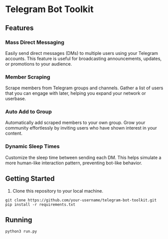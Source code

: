 # Telegram Bot Toolkit
## Features

### Mass Direct Messaging

Easily send direct messages (DMs) to multiple users using your Telegram accounts. This feature is useful for broadcasting announcements, updates, or promotions to your audience.

### Member Scraping

Scrape members from Telegram groups and channels. Gather a list of users that you can engage with later, helping you expand your network or userbase.

### Auto Add to Group

Automatically add scraped members to your own group. Grow your community effortlessly by inviting users who have shown interest in your content.

### Dynamic Sleep Times

Customize the sleep time between sending each DM. This helps simulate a more human-like interaction pattern, preventing bot-like behavior.

## Getting Started

1. Clone this repository to your local machine.

```shell
git clone https://github.com/your-username/telegram-bot-toolkit.git
pip install -r requirements.txt
```
## Running 
```shell
python3 run.py
```
